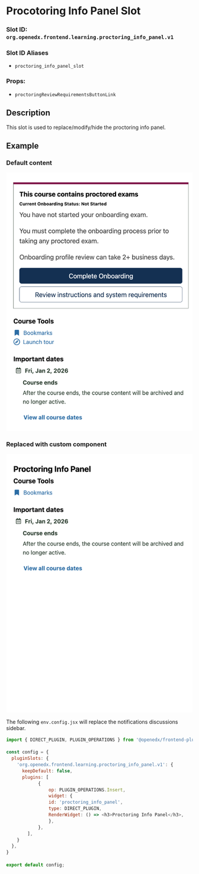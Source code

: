 # Procotoring Info Panel Slot

### Slot ID: `org.openedx.frontend.learning.proctoring_info_panel.v1`

### Slot ID Aliases
* `proctoring_info_panel_slot`

### Props:
* `proctoringReviewRequirementsButtonLink`

## Description

This slot is used to replace/modify/hide the proctoring info panel.

## Example

### Default content
![Proctoring info panel slot with default content](./screenshot_default.png)

### Replaced with custom component
![Proctoring info panel slot with default content](./screenshot_custom.png)

The following `env.config.jsx` will replace the notifications discussions sidebar.

```js
import { DIRECT_PLUGIN, PLUGIN_OPERATIONS } from '@openedx/frontend-plugin-framework';

const config = {
  pluginSlots: {
    'org.openedx.frontend.learning.proctoring_info_panel.v1': {
      keepDefault: false,
      plugins: [
            {
                op: PLUGIN_OPERATIONS.Insert,
                widget: {
                id: 'proctoring_info_panel',
                type: DIRECT_PLUGIN,
                RenderWidget: () => <h3>Proctoring Info Panel</h3>,
                },
            },
        ],
    }
  },
}

export default config;
```
